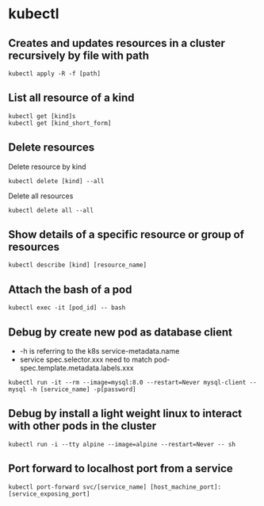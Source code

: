 # kubectl

## Creates and updates resources in a cluster recursively by file with path
```shell
kubectl apply -R -f [path]
```

## List all resource of a kind
```shell
kubectl get [kind]s
kubectl get [kind_short_form]
```

## Delete resources
Delete resource by kind  
```shell
kubectl delete [kind] --all 
```
Delete all resources
```shell
kubectl delete all --all
```

## Show details of a specific resource or group of resources
```shell
kubectl describe [kind] [resource_name]
```

## Attach the bash of a pod
```shell
kubectl exec -it [pod_id] -- bash
```

## Debug by create new pod as database client
- -h is referring to the k8s service-metadata.name
- service spec.selector.xxx need to match pod-spec.template.metadata.labels.xxx
```shell
kubectl run -it --rm --image=mysql:8.0 --restart=Never mysql-client -- mysql -h [service_name] -p[password]
```

## Debug by install a light weight linux to interact with other pods in the cluster
```shell
kubectl run -i --tty alpine --image=alpine --restart=Never -- sh
```

## Port forward to localhost port from a service
```shell
kubectl port-forward svc/[service_name] [host_machine_port]:[service_exposing_port]
```